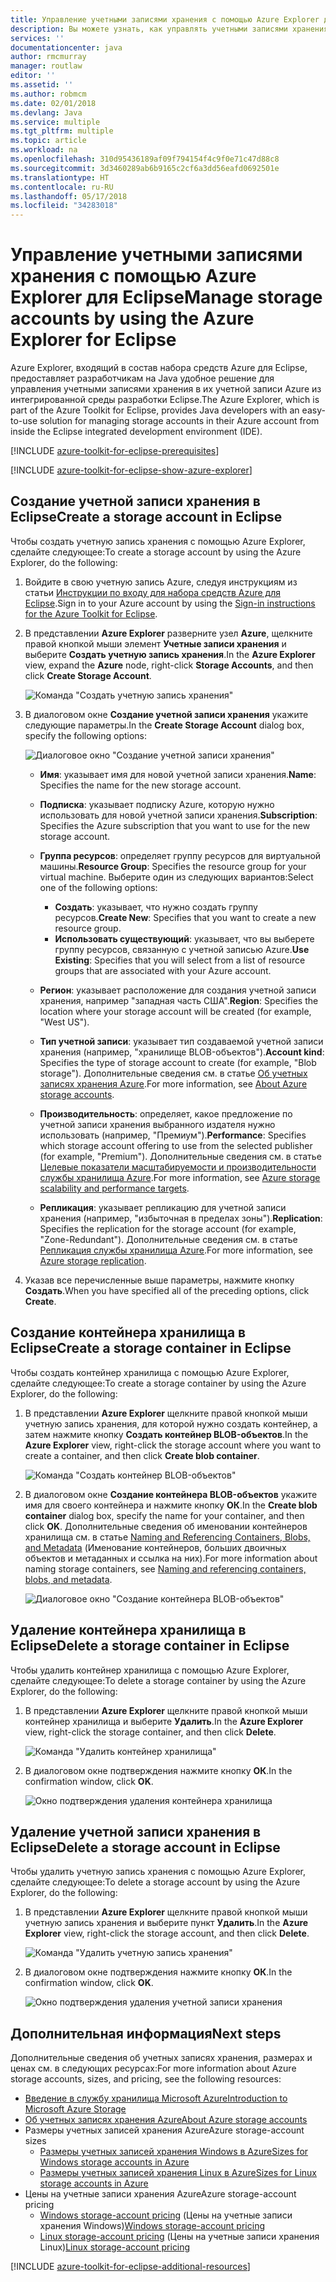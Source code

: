 ```yaml
---
title: Управление учетными записями хранения с помощью Azure Explorer для Eclipse
description: Вы можете узнать, как управлять учетными записями хранения Azure с помощью Azure Explorer для Eclipse.
services: ''
documentationcenter: java
author: rmcmurray
manager: routlaw
editor: ''
ms.assetid: ''
ms.author: robmcm
ms.date: 02/01/2018
ms.devlang: Java
ms.service: multiple
ms.tgt_pltfrm: multiple
ms.topic: article
ms.workload: na
ms.openlocfilehash: 310d95436189af09f794154f4c9f0e71c47d88c8
ms.sourcegitcommit: 3d3460289ab6b9165c2cf6a3dd56eafd0692501e
ms.translationtype: HT
ms.contentlocale: ru-RU
ms.lasthandoff: 05/17/2018
ms.locfileid: "34283018"
---
```

# <a name="manage-storage-accounts-by-using-the-azure-explorer-for-eclipse"></a><span data-ttu-id="cc707-103">Управление учетными записями хранения с помощью Azure Explorer для Eclipse</span><span class="sxs-lookup"><span data-stu-id="cc707-103">Manage storage accounts by using the Azure Explorer for Eclipse</span></span>

<span data-ttu-id="cc707-104">Azure Explorer, входящий в состав набора средств Azure для Eclipse, предоставляет разработчикам на Java удобное решение для управления учетными записями хранения в их учетной записи Azure из интегрированной среды разработки Eclipse.</span><span class="sxs-lookup"><span data-stu-id="cc707-104">The Azure Explorer, which is part of the Azure Toolkit for Eclipse, provides Java developers with an easy-to-use solution for managing storage accounts in their Azure account from inside the Eclipse integrated development environment (IDE).</span></span>

[!INCLUDE [azure-toolkit-for-eclipse-prerequisites](../includes/azure-toolkit-for-eclipse-prerequisites.md)]

[!INCLUDE [azure-toolkit-for-eclipse-show-azure-explorer](../includes/azure-toolkit-for-eclipse-show-azure-explorer.md)]

## <a name="create-a-storage-account-in-eclipse"></a><span data-ttu-id="cc707-105">Создание учетной записи хранения в Eclipse</span><span class="sxs-lookup"><span data-stu-id="cc707-105">Create a storage account in Eclipse</span></span>

<span data-ttu-id="cc707-106">Чтобы создать учетную запись хранения с помощью Azure Explorer, сделайте следующее:</span><span class="sxs-lookup"><span data-stu-id="cc707-106">To create a storage account by using the Azure Explorer, do the following:</span></span>

1. <span data-ttu-id="cc707-107">Войдите в свою учетную запись Azure, следуя инструкциям из статьи [Инструкции по входу для набора средств Azure для Eclipse](https://docs.microsoft.com/java/azure/eclipse/azure-toolkit-for-eclipse-sign-in-instructions).</span><span class="sxs-lookup"><span data-stu-id="cc707-107">Sign in to your Azure account by using the [Sign-in instructions for the Azure Toolkit for Eclipse](https://docs.microsoft.com/java/azure/eclipse/azure-toolkit-for-eclipse-sign-in-instructions).</span></span>

1. <span data-ttu-id="cc707-108">В представлении **Azure Explorer** разверните узел **Azure**, щелкните правой кнопкой мыши элемент **Учетные записи хранения** и выберите **Создать учетную запись хранения**.</span><span class="sxs-lookup"><span data-stu-id="cc707-108">In the **Azure Explorer** view, expand the **Azure** node, right-click **Storage Accounts**, and then click **Create Storage Account**.</span></span>

   ![Команда "Создать учетную запись хранения"][CS01]

1. <span data-ttu-id="cc707-110">В диалоговом окне **Создание учетной записи хранения** укажите следующие параметры.</span><span class="sxs-lookup"><span data-stu-id="cc707-110">In the **Create Storage Account** dialog box, specify the following options:</span></span>

   ![Диалоговое окно "Создание учетной записи хранения"][CS02]

   * <span data-ttu-id="cc707-112">**Имя**: указывает имя для новой учетной записи хранения.</span><span class="sxs-lookup"><span data-stu-id="cc707-112">**Name**: Specifies the name for the new storage account.</span></span>

   * <span data-ttu-id="cc707-113">**Подписка**: указывает подписку Azure, которую нужно использовать для новой учетной записи хранения.</span><span class="sxs-lookup"><span data-stu-id="cc707-113">**Subscription**: Specifies the Azure subscription that you want to use for the new storage account.</span></span>

   * <span data-ttu-id="cc707-114">**Группа ресурсов**: определяет группу ресурсов для виртуальной машины.</span><span class="sxs-lookup"><span data-stu-id="cc707-114">**Resource Group**: Specifies the resource group for your virtual machine.</span></span> <span data-ttu-id="cc707-115">Выберите один из следующих вариантов:</span><span class="sxs-lookup"><span data-stu-id="cc707-115">Select one of the following options:</span></span>
      * <span data-ttu-id="cc707-116">**Создать**: указывает, что нужно создать группу ресурсов.</span><span class="sxs-lookup"><span data-stu-id="cc707-116">**Create New**: Specifies that you want to create a new resource group.</span></span>
      * <span data-ttu-id="cc707-117">**Использовать существующий**: указывает, что вы выберете группу ресурсов, связанную с учетной записью Azure.</span><span class="sxs-lookup"><span data-stu-id="cc707-117">**Use Existing**: Specifies that you will select from a list of resource groups that are associated with your Azure account.</span></span>

   * <span data-ttu-id="cc707-118">**Регион**: указывает расположение для создания учетной записи хранения, например "западная часть США".</span><span class="sxs-lookup"><span data-stu-id="cc707-118">**Region**: Specifies the location where your storage account will be created (for example, "West US").</span></span>

   * <span data-ttu-id="cc707-119">**Тип учетной записи**: указывает тип создаваемой учетной записи хранения (например, "хранилище BLOB-объектов").</span><span class="sxs-lookup"><span data-stu-id="cc707-119">**Account kind**: Specifies the type of storage account to create (for example, "Blob storage").</span></span> <span data-ttu-id="cc707-120">Дополнительные сведения см. в статье [Об учетных записях хранения Azure].</span><span class="sxs-lookup"><span data-stu-id="cc707-120">For more information, see [About Azure storage accounts].</span></span>

   * <span data-ttu-id="cc707-121">**Производительность**: определяет, какое предложение по учетной записи хранения выбранного издателя нужно использовать (например, "Премиум").</span><span class="sxs-lookup"><span data-stu-id="cc707-121">**Performance**: Specifies which storage account offering to use from the selected publisher (for example, "Premium").</span></span> <span data-ttu-id="cc707-122">Дополнительные сведения см. в статье [Целевые показатели масштабируемости и производительности службы хранилища Azure].</span><span class="sxs-lookup"><span data-stu-id="cc707-122">For more information, see [Azure storage scalability and performance targets].</span></span>

   * <span data-ttu-id="cc707-123">**Репликация**: указывает репликацию для учетной записи хранения (например, "избыточная в пределах зоны").</span><span class="sxs-lookup"><span data-stu-id="cc707-123">**Replication**: Specifies the replication for the storage account (for example, "Zone-Redundant").</span></span> <span data-ttu-id="cc707-124">Дополнительные сведения см. в статье [Репликация службы хранилища Azure].</span><span class="sxs-lookup"><span data-stu-id="cc707-124">For more information, see [Azure storage replication].</span></span>

1. <span data-ttu-id="cc707-125">Указав все перечисленные выше параметры, нажмите кнопку **Создать**.</span><span class="sxs-lookup"><span data-stu-id="cc707-125">When you have specified all of the preceding options, click **Create**.</span></span>

## <a name="create-a-storage-container-in-eclipse"></a><span data-ttu-id="cc707-126">Создание контейнера хранилища в Eclipse</span><span class="sxs-lookup"><span data-stu-id="cc707-126">Create a storage container in Eclipse</span></span>

<span data-ttu-id="cc707-127">Чтобы создать контейнер хранилища с помощью Azure Explorer, сделайте следующее:</span><span class="sxs-lookup"><span data-stu-id="cc707-127">To create a storage container by using the Azure Explorer, do the following:</span></span>

1. <span data-ttu-id="cc707-128">В представлении **Azure Explorer** щелкните правой кнопкой мыши учетную запись хранения, для которой нужно создать контейнер, а затем нажмите кнопку **Создать контейнер BLOB-объектов**.</span><span class="sxs-lookup"><span data-stu-id="cc707-128">In the **Azure Explorer** view, right-click the storage account where you want to create a container, and then click **Create blob container**.</span></span>

   ![Команда "Создать контейнер BLOB-объектов"][CC01]

1. <span data-ttu-id="cc707-130">В диалоговом окне **Создание контейнера BLOB-объектов** укажите имя для своего контейнера и нажмите кнопку **ОК**.</span><span class="sxs-lookup"><span data-stu-id="cc707-130">In the **Create blob container** dialog box, specify the name for your container, and then click **OK**.</span></span> <span data-ttu-id="cc707-131">Дополнительные сведения об именовании контейнеров хранилища см. в статье [Naming and Referencing Containers, Blobs, and Metadata] (Именование контейнеров, больших двоичных объектов и метаданных и ссылка на них).</span><span class="sxs-lookup"><span data-stu-id="cc707-131">For more information about naming storage containers, see [Naming and referencing containers, blobs, and metadata].</span></span>

   ![Диалоговое окно "Создание контейнера BLOB-объектов"][CC02]

## <a name="delete-a-storage-container-in-eclipse"></a><span data-ttu-id="cc707-133">Удаление контейнера хранилища в Eclipse</span><span class="sxs-lookup"><span data-stu-id="cc707-133">Delete a storage container in Eclipse</span></span>

<span data-ttu-id="cc707-134">Чтобы удалить контейнер хранилища с помощью Azure Explorer, сделайте следующее:</span><span class="sxs-lookup"><span data-stu-id="cc707-134">To delete a storage container by using the Azure Explorer, do the following:</span></span>

1. <span data-ttu-id="cc707-135">В представлении **Azure Explorer** щелкните правой кнопкой мыши контейнер хранилища и выберите **Удалить**.</span><span class="sxs-lookup"><span data-stu-id="cc707-135">In the **Azure Explorer** view, right-click the storage container, and then click **Delete**.</span></span>

   ![Команда "Удалить контейнер хранилища"][DC01]

1. <span data-ttu-id="cc707-137">В диалоговом окне подтверждения нажмите кнопку **ОК**.</span><span class="sxs-lookup"><span data-stu-id="cc707-137">In the confirmation window, click **OK**.</span></span>

   ![Окно подтверждения удаления контейнера хранилища][DC02]

## <a name="delete-a-storage-account-in-eclipse"></a><span data-ttu-id="cc707-139">Удаление учетной записи хранения в Eclipse</span><span class="sxs-lookup"><span data-stu-id="cc707-139">Delete a storage account in Eclipse</span></span>

<span data-ttu-id="cc707-140">Чтобы удалить учетную запись хранения с помощью Azure Explorer, сделайте следующее:</span><span class="sxs-lookup"><span data-stu-id="cc707-140">To delete a storage account by using the Azure Explorer, do the following:</span></span>

1. <span data-ttu-id="cc707-141">В представлении **Azure Explorer** щелкните правой кнопкой мыши учетную запись хранения и выберите пункт **Удалить**.</span><span class="sxs-lookup"><span data-stu-id="cc707-141">In the **Azure Explorer** view, right-click the storage account, and then click **Delete**.</span></span>

   ![Команда "Удалить учетную запись хранения"][DS01]

1. <span data-ttu-id="cc707-143">В диалоговом окне подтверждения нажмите кнопку **ОК**.</span><span class="sxs-lookup"><span data-stu-id="cc707-143">In the confirmation window, click **OK**.</span></span>

   ![Окно подтверждения удаления учетной записи хранения][DS02]

## <a name="next-steps"></a><span data-ttu-id="cc707-145">Дополнительная информация</span><span class="sxs-lookup"><span data-stu-id="cc707-145">Next steps</span></span>

<span data-ttu-id="cc707-146">Дополнительные сведения об учетных записях хранения, размерах и ценах см. в следующих ресурсах:</span><span class="sxs-lookup"><span data-stu-id="cc707-146">For more information about Azure storage accounts, sizes, and pricing, see the following resources:</span></span>

* <span data-ttu-id="cc707-147">[Введение в службу хранилища Microsoft Azure]</span><span class="sxs-lookup"><span data-stu-id="cc707-147">[Introduction to Microsoft Azure Storage]</span></span>
* <span data-ttu-id="cc707-148">[Об учетных записях хранения Azure]</span><span class="sxs-lookup"><span data-stu-id="cc707-148">[About Azure storage accounts]</span></span>
* <span data-ttu-id="cc707-149">Размеры учетных записей хранения Azure</span><span class="sxs-lookup"><span data-stu-id="cc707-149">Azure storage-account sizes</span></span>
  * <span data-ttu-id="cc707-150">[Размеры учетных записей хранения Windows в Azure]</span><span class="sxs-lookup"><span data-stu-id="cc707-150">[Sizes for Windows storage accounts in Azure]</span></span>
  * <span data-ttu-id="cc707-151">[Размеры учетных записей хранения Linux в Azure]</span><span class="sxs-lookup"><span data-stu-id="cc707-151">[Sizes for Linux storage accounts in Azure]</span></span>
* <span data-ttu-id="cc707-152">Цены на учетные записи хранения Azure</span><span class="sxs-lookup"><span data-stu-id="cc707-152">Azure storage-account pricing</span></span>
  * <span data-ttu-id="cc707-153">[Windows storage-account pricing] (Цены на учетные записи хранения Windows)</span><span class="sxs-lookup"><span data-stu-id="cc707-153">[Windows storage-account pricing]</span></span>
  * <span data-ttu-id="cc707-154">[Linux storage-account pricing] (Цены на учетные записи хранения Linux)</span><span class="sxs-lookup"><span data-stu-id="cc707-154">[Linux storage-account pricing]</span></span>

[!INCLUDE [azure-toolkit-for-eclipse-additional-resources](../includes/azure-toolkit-for-eclipse-additional-resources.md)]

<!-- URL List -->

[Введение в службу хранилища Microsoft Azure]: /azure/storage/storage-introduction
[Introduction to Microsoft Azure Storage]: /azure/storage/storage-introduction
[Об учетных записях хранения Azure]: /azure/storage/storage-create-storage-account
[About Azure storage accounts]: /azure/storage/storage-create-storage-account
[Репликация службы хранилища Azure]: /azure/storage/storage-redundancy
[Azure storage replication]: /azure/storage/storage-redundancy
[Целевые показатели масштабируемости и производительности службы хранилища Azure]: /azure/storage/storage-scalability-targets
[Azure storage scalability and Performance Targets]: /azure/storage/storage-scalability-targets
[Naming and Referencing Containers, Blobs, and Metadata]: http://go.microsoft.com/fwlink/?LinkId=255555 (Именование контейнеров, больших двоичных объектов и метаданных и ссылка на них)
[Naming and referencing containers, blobs, and metadata]: http://go.microsoft.com/fwlink/?LinkId=255555

[Размеры учетных записей хранения Windows в Azure]: /azure/virtual-machines/virtual-machines-windows-sizes
[Sizes for Windows storage accounts in Azure]: /azure/virtual-machines/virtual-machines-windows-sizes
[Размеры учетных записей хранения Linux в Azure]: /azure/virtual-machines/virtual-machines-linux-sizes
[Sizes for Linux storage accounts in Azure]: /azure/virtual-machines/virtual-machines-linux-sizes
[Windows storage-account pricing]: /pricing/details/virtual-machines/windows/ (Цены на учетные записи хранения Windows)
[Linux storage-account pricing]: /pricing/details/virtual-machines/linux/ (Цены на учетные записи хранения Linux)

<!-- IMG List -->

[CS01]: media/azure-toolkit-for-eclipse-managing-storage-accounts-using-azure-explorer/CS01.png
[CS02]: media/azure-toolkit-for-eclipse-managing-storage-accounts-using-azure-explorer/CS02.png
[CC01]: media/azure-toolkit-for-eclipse-managing-storage-accounts-using-azure-explorer/CC01.png
[CC02]: media/azure-toolkit-for-eclipse-managing-storage-accounts-using-azure-explorer/CC02.png

[DS01]: media/azure-toolkit-for-eclipse-managing-storage-accounts-using-azure-explorer/DS01.png
[DS02]: media/azure-toolkit-for-eclipse-managing-storage-accounts-using-azure-explorer/DS02.png
[DC01]: media/azure-toolkit-for-eclipse-managing-storage-accounts-using-azure-explorer/DC01.png
[DC02]: media/azure-toolkit-for-eclipse-managing-storage-accounts-using-azure-explorer/DC02.png
